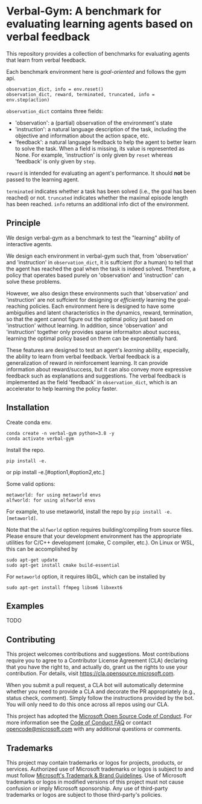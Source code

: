 # Verbal-Gym: A benchmark for evaluating learning agents based on verbal feedback

This repository provides a collection of benchmarks for evaluating agents that learn from verbal feedback.

Each benchmark environment here is *goal-oriented* and follows the gym api.

    observation_dict, info = env.reset()
    observation_dict, reward, terminated, truncated, info = env.step(action)

`observation_dict` contains three fields:

- 'observation': a (partial) observation of the environment's state
- 'instruction': a natural language description of the task, including the objective and information about the action space, etc.
- 'feedback':  a natural language feedback to help the agent to better learn to solve the task.
When a field is missing, its value is represented as None. For example, 'instruction' is only given by `reset` whereas 'feedback' is only given by `step`.

`reward` is intended for evaluating an agent's performance. It should **not** be passed to the learning agent.

`terminated` indicates whether a task has been solved (i.e., the goal has been reached) or not.
`truncated` indicates whether the maximal episode length has been reached.
`info` returns an additional info dict of the environment.


## Principle

We design verbal-gym as a benchmark to test the "learning" ability of interactive agents.

We design each environment in verbal-gym such that, from 'observation' and 'instruction' in `observation_dict`, it is suffcient (for a human) to tell that the agent has reached the goal when the task is indeed solved. Therefore, a policy that operates based purely on 'observation' and 'instruction' can solve these problems.

However, we also design these environments such that 'observation' and 'instruction' are not suffcient for designing or *efficiently* learning the goal-reaching policies. Each environment here is designed to have some ambiguities and latent characteristics in the dynamics, reward, termination, so that the agent cannot figure out the optimal policy just based on 'instruction' without learning. In addition, since 'observation' and 'instruction' together only provides sparse informaiton about success, learning the optimal policy based on them can be exponentially hard.

These features are designed to test an agent's *learning* ability, especially, the ability to learn from verbal feedback. Verbal feedback is a generalization of reward in reinforcement learning. It can provide information about reward/success, but it can also convey more expressive feedback such as explanations and suggestions. The verbal feedback is implemented as the field 'feedback' in `observation_dict`, which is an accelerator to help learning the policy faster.





## Installation

Create conda env.

    conda create -n verbal-gym python=3.8 -y
    conda activate verbal-gym

Install the repo.

    pip install -e.
or
    pip install -e.[#option1,#option2,etc.]

Some valid options:

    metaworld: for using metaworld envs
    alfworld: for using alfworld envs

For example, to use metaworld, install the repo by `pip install -e.[metaworld]`.

Note that the `alfworld` option requires building/compiling from source files. Please ensure that your development environment has the appropriate utilities for C/C++ development (cmake, C compiler, etc.). On Linux or WSL, this can be accomplished by

    sudo apt-get update
    sudo apt-get install cmake build-essential


For `metaworld` option, it requires libGL, which can be installed by

    sudo apt-get install ffmpeg libsm6 libxext6

## Examples

TODO



## Contributing

This project welcomes contributions and suggestions.  Most contributions require you to agree to a
Contributor License Agreement (CLA) declaring that you have the right to, and actually do, grant us
the rights to use your contribution. For details, visit https://cla.opensource.microsoft.com.

When you submit a pull request, a CLA bot will automatically determine whether you need to provide
a CLA and decorate the PR appropriately (e.g., status check, comment). Simply follow the instructions
provided by the bot. You will only need to do this once across all repos using our CLA.

This project has adopted the [Microsoft Open Source Code of Conduct](https://opensource.microsoft.com/codeofconduct/).
For more information see the [Code of Conduct FAQ](https://opensource.microsoft.com/codeofconduct/faq/) or
contact [opencode@microsoft.com](mailto:opencode@microsoft.com) with any additional questions or comments.

## Trademarks

This project may contain trademarks or logos for projects, products, or services. Authorized use of Microsoft
trademarks or logos is subject to and must follow
[Microsoft's Trademark & Brand Guidelines](https://www.microsoft.com/en-us/legal/intellectualproperty/trademarks/usage/general).
Use of Microsoft trademarks or logos in modified versions of this project must not cause confusion or imply Microsoft sponsorship.
Any use of third-party trademarks or logos are subject to those third-party's policies.
